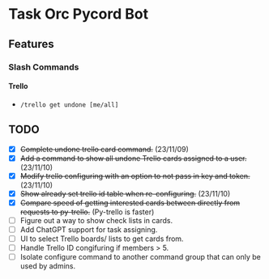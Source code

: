 # Task Orc Pycord Bot

## Features
### Slash Commands
#### Trello
* `/trello get undone [me/all]`

## TODO

- [x] ~~Complete undone trello card command.~~ (23/11/09)
- [x] ~~Add a command to show all undone Trello cards assigned to a user.~~ (23/11/10)
- [x] ~~Modify trello configuring with an option to not pass in key and token.~~ (23/11/10)
- [x] ~~Show already set trello id table when re-configuring.~~ (23/11/10)
- [x] ~~Compare speed of getting interested cards between directly from requests to py-trello.~~ (Py-trello is faster)
- [ ] Figure out a way to show check lists in cards.
- [ ] Add ChatGPT support for task assigning.
- [ ] UI to select Trello boards/ lists to get cards from.
- [ ] Handle Trello ID congifuring if members > 5.
- [ ] Isolate configure command to another command group that can only be used by admins.